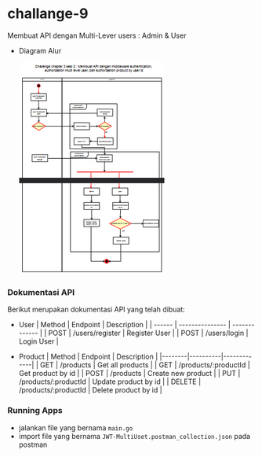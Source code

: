 # challange-9

Membuat API dengan Multi-Lever users : Admin & User

- Diagram Alur

  ![image](/images/diagramalur.PNG)

### Dokumentasi API

Berikut merupakan dokumentasi API yang telah dibuat:

- User
  | Method | Endpoint | Description |
  | ------ | --------------- | ------------- |
  | POST | /users/register | Register User |
  | POST | /users/login | Login User |

- Product
  | Method | Endpoint | Description |
  |--------|----------|-------------|
  | GET | /products | Get all products |
  | GET | /products/:productId | Get product by id |
  | POST | /products | Create new product |
  | PUT | /products/:productId | Update product by id |
  | DELETE | /products/:productId | Delete product by id |

### Running Apps
- jalankan file yang bernama `main.go`
- import file yang bernama `JWT-MultiUset.postman_collection.json` pada postman

